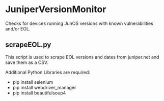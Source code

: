# JuniperVersionMonitor
Checks for devices running JunOS versions with known vulnerabilities and/or EOL.


## scrapeEOL.py
This script is used to scrape EOL versions and dates from juniper.net and save them as a CSV.

Additional Python Libraries are required:
- pip install selenium
- pip install webdriver_manager
- pip install beautifulsoup4


